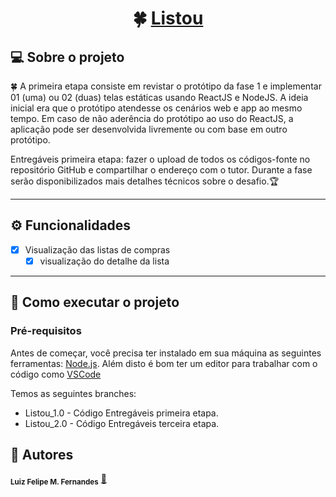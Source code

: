 

<h1 align="center">
     🍀 <a href="#" alt="Sosteio de Habitação">Listou</a>
</h1>

## 💻 Sobre o projeto

🍀 A primeira etapa consiste em revistar o protótipo da fase 1 e implementar 01 (uma) ou 02 (duas) telas estáticas usando ReactJS e NodeJS. A ideia inicial era que o protótipo atendesse os cenários web e app ao mesmo tempo. Em caso de não aderência do protótipo ao uso do ReactJS, a aplicação pode ser desenvolvida livremente ou com base em outro protótipo.

 

Entregáveis primeira etapa: fazer o upload de todos os códigos-fonte no repositório GitHub e compartilhar o endereço com o tutor. Durante a fase serão disponibilizados mais detalhes técnicos sobre o desafio.🏆

---

## ⚙️ Funcionalidades

- [x] Visualização das listas de compras
  - [x] visualização do detalhe da lista

---


## 🚀 Como executar o projeto


### Pré-requisitos

Antes de começar, você precisa ter instalado em sua máquina as seguintes ferramentas:
[Node.js](https://nodejs.org/en/). 
Além disto é bom ter um editor para trabalhar com o código como [VSCode](https://code.visualstudio.com/)


Temos as seguintes branches:
* Listou_1.0  - Código Entregáveis primeira etapa.
* Listou_2.0 - Código Entregáveis terceira etapa.

## 🦸 Autores


 <sub><b>Luiz Felipe M. Fernandes</b></sub></a> <a href="https://www.linkedin.com/in/luizffernandes/" title="lzfrnds">🚀</a>
 


